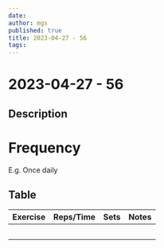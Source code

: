 ```yaml
---
date:
author: mgs
published: true
title: 2023-04-27 - 56
tags: 
---
```

# 2023-04-27 - 56
## Description

# Frequency
E.g. Once daily
## Table
Exercise|Reps/Time|Sets|Notes
--|--|--|--|
  |  |  |  |
  |  |  |  |
  |  |  |  |  
  |  |  |  |  
  |  |  |  |  


